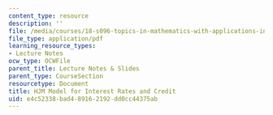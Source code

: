 ```yaml
---
content_type: resource
description: ''
file: /media/courses/18-s096-topics-in-mathematics-with-applications-in-finance-fall-2013/e4c52338bad489162192dd0cc44375ab_MIT18_S096F13_lecnote24.pdf
file_type: application/pdf
learning_resource_types:
- Lecture Notes
ocw_type: OCWFile
parent_title: Lecture Notes & Slides
parent_type: CourseSection
resourcetype: Document
title: HJM Model for Interest Rates and Credit
uid: e4c52338-bad4-8916-2192-dd0cc44375ab
---
```

